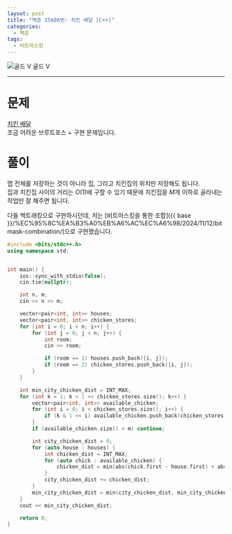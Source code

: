 ```yaml
---
layout: post
title: "백준 15686번: 치킨 배달 [C++]"
categories:
  - 백준
tags:
  - 비트마스킹
---
```


<div class="difficulty">
  <img class="solvedac-tier" src="https://d2gd6pc034wcta.cloudfront.net/tier/11.svg" alt="골드 V">
  <span class="gold">골드 V</span>
</div>

---

# 문제

[치킨 배달](https://www.acmicpc.net/problem/15686)  
조금 어려운 브루트포스 + 구현 문제입니다.

# 풀이

맵 전체를 저장하는 것이 아니라 집, 그리고 치킨집의 위치만 저장해도 됩니다.  
집과 치킨집 사이의 거리는 $O(1)$에 구할 수 있기 때문에 치킨집을 $M$개 이하로 골라내는 작업만 잘 해주면 됩니다.

다들 백트래킹으로 구현하시던데, 저는 [비트마스킹을 통한 조합]({{ base }}/%EC%95%8C%EA%B3%A0%EB%A6%AC%EC%A6%98/2024/11/12/bitmask-combination/)으로 구현했습니다.

```cpp
#include <bits/stdc++.h>
using namespace std;


int main() {
    ios::sync_with_stdio(false);
    cin.tie(nullptr);

    int n, m;
    cin >> n >> m;

    vector<pair<int, int>> houses;
    vector<pair<int, int>> chicken_stores;
    for (int i = 0; i < n; i++) {
        for (int j = 0; j < n; j++) {
            int room;
            cin >> room;

            if (room == 1) houses.push_back({i, j});
            if (room == 2) chicken_stores.push_back({i, j});
        }
    }

    int min_city_chicken_dist = INT_MAX;
    for (int k = 1; k < 1 << chicken_stores.size(); k++) {
        vector<pair<int, int>> available_chicken;
        for (int i = 0; i < chicken_stores.size(); i++) {
            if (k & 1 << i) available_chicken.push_back(chicken_stores[i]);
        }
        if (available_chicken.size() > m) continue;

        int city_chicken_dist = 0;
        for (auto house : houses) {
            int chicken_dist = INT_MAX;
            for (auto chick : available_chicken) {
                chicken_dist = min(abs(chick.first - house.first) + abs(chick.second - house.second), chicken_dist);
            }
            city_chicken_dist += chicken_dist;
        }
        min_city_chicken_dist = min(city_chicken_dist, min_city_chicken_dist);
    }
    cout << min_city_chicken_dist;

    return 0;
}
```
